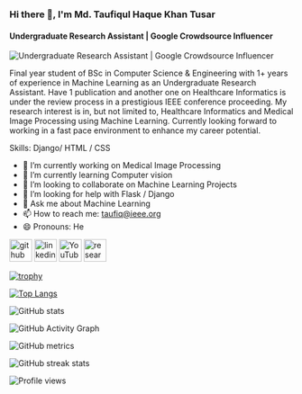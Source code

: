 ### Hi there 👋, I'm Md. Taufiqul Haque Khan Tusar
#### Undergraduate Research Assistant | Google Crowdsource Influencer
![Undergraduate Research Assistant | Google Crowdsource Influencer](https://arturssmirnovs.github.io/github-profile-readme-generator/images/banner.png)

Final year student of BSc in Computer Science & Engineering with 1+ years of experience in Machine Learning as an Undergraduate Research Assistant. Have 1 publication and another one on Healthcare Informatics is under the review process in a prestigious IEEE conference proceeding. My research interest is in, but not limited to, Healthcare Informatics and Medical Image Processing using Machine Learning. Currently looking forward to working in a fast pace environment to enhance my career potential.

Skills: Django/ HTML / CSS

- 🔭 I’m currently working on Medical Image Processing 
- 🌱 I’m currently learning Computer vision 
- 👯 I’m looking to collaborate on Machine Learning Projects 
- 🤔 I’m looking for help with Flask / Django  
- 💬 Ask me about Machine Learning 
- 📫 How to reach me: taufiq@ieee.org 
- 😄 Pronouns: He 


[<img src='https://cdn.jsdelivr.net/npm/simple-icons@3.0.1/icons/github.svg' alt='github' height='40'>](https://github.com/Muhammad-Taufiq-Khan)  [<img src='https://cdn.jsdelivr.net/npm/simple-icons@3.0.1/icons/linkedin.svg' alt='linkedin' height='40'>](https://www.linkedin.com/in/https://www.linkedin.com/in/md-taufiqul-haque-khan-tusar//)  [<img src='https://cdn.jsdelivr.net/npm/simple-icons@3.0.1/icons/youtube.svg' alt='YouTube' height='40'>](https://www.youtube.com/channel/https://www.youtube.com/channel/UCbwJ-nKIRMMdOL-BgKFY8jQ)  [<img src='https://cdn.jsdelivr.net/npm/simple-icons@3.0.1/icons/researchgate.svg' alt='researchgate' height='40'>](https://www.researchgate.net/profile/Md-Taufiqul-Haque-Khan-Tusar)  

[![trophy](https://github-profile-trophy.vercel.app/?username=Muhammad-Taufiq-Khan)](https://github.com/ryo-ma/github-profile-trophy)

[![Top Langs](https://github-readme-stats.vercel.app/api/top-langs/?username=Muhammad-Taufiq-Khan)](https://github.com/anuraghazra/github-readme-stats)

![GitHub stats](https://github-readme-stats.vercel.app/api?username=Muhammad-Taufiq-Khan&show_icons=true&count_private=true)  

![GitHub Activity Graph](https://activity-graph.herokuapp.com/graph?username=Muhammad-Taufiq-Khan)  

![GitHub metrics](https://metrics.lecoq.io/Muhammad-Taufiq-Khan)  

![GitHub streak stats](https://github-readme-streak-stats.herokuapp.com/?user=Muhammad-Taufiq-Khan)  

![Profile views](https://gpvc.arturio.dev/Muhammad-Taufiq-Khan)  
